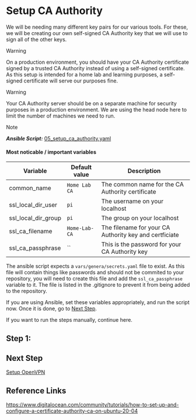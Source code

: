 # Setup CA Authority

We will be needing many different key pairs for our various tools. For
these, we will be creating our own self-signed CA Authority key that we
will use to sign all of the other keys.

> [!WARNING]  
> On a production environment, you should have your CA Authority certificate
> signed by a trusted CA Authority instead of using a self-signed certificate.
> As this setup is intended for a home lab and learning purposes, a
> self-signed certificate will serve our purposes fine.

> [!WARNING]  
> Your CA Authority server should be on a separate machine for security
> purposes in a production environment. We are using the head node here
> to limit the number of machines we need to run.

> [!NOTE]  
> **_Ansible Script:_** [05_setup_ca_authority.yaml](../05_setup_ca_authority.yaml)

#### Most noticable / important variables

| Variable            | Default value | Description                                            |
| ------------------- | ------------- | ------------------------------------------------------ |
| common_name         | `Home Lab CA` | The common name for the CA Authority certificate       |
| ssl_local_dir_user  | `pi`          | The username on your localhost                         |
| ssl_local_dir_group | `pi`          | The group on your localhost                            |
| ssl_ca_filename     | `Home-Lab-CA` | The filename for your CA Authority key and certficiate |
| ssl_ca_passphrase   | ``            | This is the password for your CA Authority key         |

The ansible script expects a `vars/genera/secrets.yaml` file to exist.
As this file will contain things like passwords and should not be commited
to your repository, you will need to create this file and add the
`ssl_ca_passphrase` variable to it. The file is listed in the .gitignore
to prevent it from being added to the repository.

If you are using Ansible, set these variables appropriately, and run the
script now. Once it is done, go to [Next Step](#next-step).

If you want to run the steps manually, continue here.

## Step 1:

## Next Step

[Setup OpenVPN](06_setup_openvpn.md)

## Reference Links

https://www.digitalocean.com/community/tutorials/how-to-set-up-and-configure-a-certificate-authority-ca-on-ubuntu-20-04
